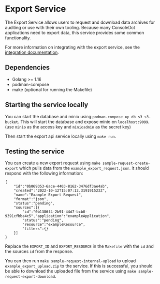 # Export Service

The Export Service allows users to request and download data archives for auditing or use with their own tooling. Because many ConsoleDot applications need to export data, this service provides some common functionality.

For more information on integrating with the export service, see the [integration documentation](docs/integration.md).

## Dependencies
- Golang >= 1.16
- podman-compose
- make (optional for running the Makefile)

## Starting the service locally
You can start the database and minio using `podman-compose up db s3 s3-bucket`. This will start the database and expose minio on `localhost:9099`.
(use `minio` as the access key and `minioadmin` as the secret key)

Then start the export api service locally using `make run`.

## Testing the service
You can create a new export request using `make sample-request-create-export` which pulls data from the `example_export_request.json`. It should respond with the following information:
```
{
    "id":"0b069353-6ace-4403-8162-3476df3ae4ab",
    "created":"2022-10-12T15:07:12.319191523Z",
    "name":"Example Export Request",
    "format":"json",
    "status":"pending",
    "sources":[{
        "id":"0b1386f4-2b91-44d7-bcb0-9391cfbba4c5","application":"exampleApplication",
        "status":"pending",
        "resource":"exampleResource",
        "filters":{}
    }]
}
```
Replace the `EXPORT_ID` and `EXPORT_RESOURCE` in the `Makefile` with the `id` and the sources `id` from the response.

You can then run `make sample-request-internal-upload` to upload `example_export_upload.zip` to the service. If this is successful, you should be able to download the uploaded file from the service using `make sample-request-export-download`.

